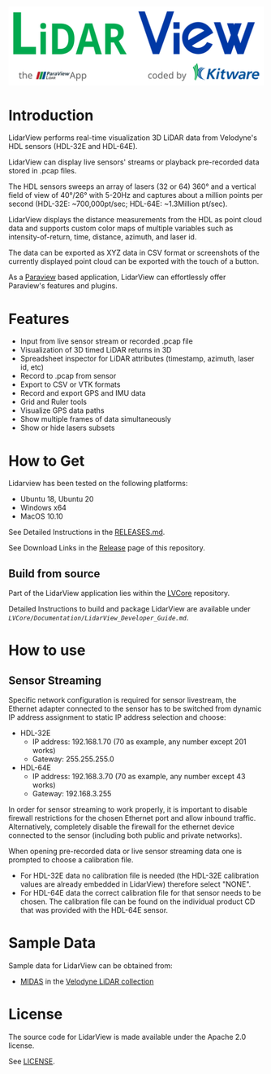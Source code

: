 ![LidarView](Application/SoftwareInformation/LidarView-splash.svg)

# Introduction
LidarView performs real-time visualization 3D LiDAR data
from Velodyne's HDL sensors (HDL-32E and HDL-64E).

LidarView can display live sensors' streams or playback pre-recorded data stored in .pcap files.

The HDL sensors sweeps an array of lasers (32 or 64) 360&deg; and a vertical field of
view of 40&deg;/26&deg; with 5-20Hz and captures about a million points per
second (HDL-32E: ~700,000pt/sec; HDL-64E: ~1.3Million pt/sec).

LidarView displays the distance measurements from the HDL as point cloud
data and supports custom color maps of multiple variables such as
intensity-of-return, time, distance, azimuth, and laser id. 

The data can
be exported as XYZ data in CSV format or screenshots of the currently
displayed point cloud can be exported with the touch of a button.

As a [Paraview](https://www.paraview.org/) based application, LidarView can effortlessly offer Paraview's features and plugins.

# Features

-   Input from live sensor stream or recorded .pcap file
-   Visualization of 3D timed LiDAR returns in 3D
-   Spreadsheet inspector for LiDAR attributes (timestamp, azimuth, laser id, etc)
-   Record to .pcap from sensor
-   Export to CSV or VTK formats
-   Record and export GPS and IMU data 
-   Grid and Ruler tools 
-   Visualize GPS data paths
-   Show multiple frames of data simultaneously 
-   Show or hide lasers subsets

# How to Get
Lidarview has been tested on the following platforms:

* Ubuntu  18, Ubuntu 20
* Windows x64
* MacOS 10.10

See Detailed Instructions in the [RELEASES.md](RELEASES.md).

See Download Links in the [Release](https://gitlab.kitware.com/LidarView/lidarview/-/releases) page of this repository.

## Build from source

Part of the LidarView application lies within the [LVCore](LVCore) repository.

Detailed Instructions to build and package LidarView are available under *`LVCore/Documentation/LidarView_Developer_Guide.md`*.

# How to use

## Sensor Streaming
Specific network configuration is required for sensor livestream, the Ethernet adapter
connected to the sensor has to be switched from dynamic IP address assignment to static IP address
selection and choose:

* HDL-32E
  * IP address: 192.168.1.70 (70 as example, any number except 201 works)
  * Gateway: 255.255.255.0
* HDL-64E
  * IP address: 192.168.3.70 (70 as example, any number except 43 works)
  * Gateway: 192.168.3.255

In order for sensor streaming to work properly, it is important to
disable firewall restrictions for the chosen Ethernet port and allow inbound traffic.
Alternatively, completely disable the firewall for the ethernet device connected to the sensor (including both public
and private networks).

When opening pre-recorded data or live sensor streaming data one is
prompted to choose a calibration file.

* For HDL-32E data no calibration
file is needed (the HDL-32E calibration values are already embedded in LidarView) therefore select "NONE".
* For HDL-64E data the correct
calibration file for that sensor needs to be chosen. The calibration
file can be found on the individual product CD that was provided with the
HDL-64E sensor.

# Sample Data
Sample data for LidarView can be obtained from:

* [MIDAS](http://www.midasplatform.org/) in the [Velodyne LiDAR collection](http://midas3.kitware.com/midas/community/29)

# License
The source code for LidarView is made available under the Apache 2.0 license.

See [LICENSE](LICENSE).
